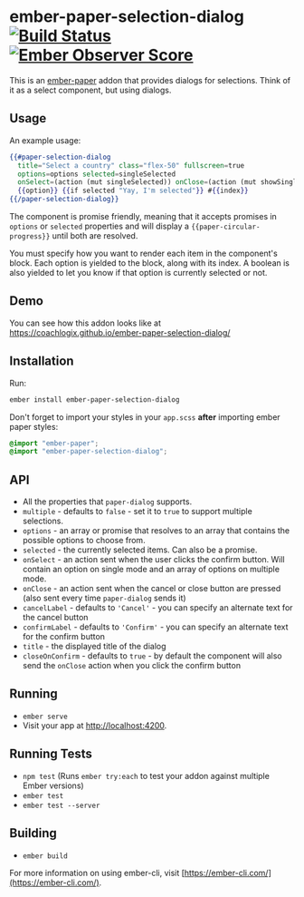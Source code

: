 # ember-paper-selection-dialog [![Build Status](https://travis-ci.org/CoachLogix/ember-paper-selection-dialog.svg?branch=master)](https://travis-ci.org/CoachLogix/ember-paper-selection-dialog) [![Ember Observer Score](http://emberobserver.com/badges/ember-paper-selection-dialog.svg)](http://emberobserver.com/addons/ember-paper-selection-dialog)

This is an [ember-paper](https://github.com/miguelcobain/ember-paper) addon that provides dialogs for selections. Think of it as a select component, but using dialogs.

## Usage

An example usage:

```hbs
{{#paper-selection-dialog
  title="Select a country" class="flex-50" fullscreen=true
  options=options selected=singleSelected
  onSelect=(action (mut singleSelected)) onClose=(action (mut showSingle) false) as |option index selected|}}
  {{option}} {{if selected "Yay, I'm selected"}} #{{index}}
{{/paper-selection-dialog}}
```

The component is promise friendly, meaning that it accepts promises in `options` or `selected` properties and will display a `{{paper-circular-progress}}` until both are resolved.

You must specify how you want to render each item in the component's block. Each option is yielded to the block, along with its index. A boolean is also yielded to let you know if that option is currently selected or not.

## Demo

You can see how this addon looks like at https://coachlogix.github.io/ember-paper-selection-dialog/

## Installation

Run:

```bash
ember install ember-paper-selection-dialog
```

Don't forget to import your styles in your `app.scss` **after** importing ember paper styles:

```scss
@import "ember-paper";
@import "ember-paper-selection-dialog";
```

## API

- All the properties that `paper-dialog` supports.
- `multiple` - defaults to `false` - set it to `true` to support multiple selections.
- `options` - an array or promise that resolves to an array that contains the possible options to choose from.
- `selected` - the currently selected items. Can also be a promise.
- `onSelect` - an action sent when the user clicks the confirm button. Will contain an option on single mode and an array of options on multiple mode.
- `onClose` - an action sent when the cancel or close button are pressed (also sent every time `paper-dialog` sends it)
- `cancelLabel` - defaults to `'Cancel'` - you can specify an alternate text for the cancel button
- `confirmLabel` - defaults to `'Confirm'` - you can specify an alternate text for the confirm button
- `title` - the displayed title of the dialog
- `closeOnConfirm` - defaults to `true` - by default the component will also send the `onClose` action when you click the confirm button

## Running

* `ember serve`
* Visit your app at [http://localhost:4200](http://localhost:4200).

## Running Tests

* `npm test` (Runs `ember try:each` to test your addon against multiple Ember versions)
* `ember test`
* `ember test --server`

## Building

* `ember build`

For more information on using ember-cli, visit [https://ember-cli.com/](https://ember-cli.com/).
